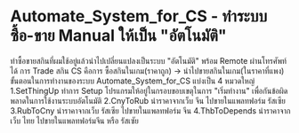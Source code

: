 # Automate_System_for_CS - ทำระบบ ซื้อ-ขาย Manual ให้เป็น "อัตโนมัติ"
ทำซื้อขายสกินที่ผมใช้อยู่แล้วนำไปเปลี่ยนแปลงเป็นระบบ "อัตโนมัติ" พร้อม Remote ผ่านโทรศัพท์ได้
การ Trade สกิน CS คือการ ซื้อสกินในเกม(ราคาถูก) -> นำไปขายสกินในเกม(ในราคาที่แพง)
  ขั้นตอนในการทำงานของระบบ Automate_System_for_CS แบ่งเป็น 4 หมวดใหญ่
   1.SetThingUp
    ทำการ Setup โปรแกรมให้อยู่ในกรอบขอบเขตุในการ "เริ่มทำงาน" เพื่อกันข้อผิดพลาดในการใช้งานระบบอัตโนมัติ
   2.CnyToRub
    นำราคาจากเว็บ จีน ไปขายในแพลทฟอร์ม รัสเซีย
   3.RubToCny
    นำราคาจากเว็บ รัสเซีย ไปขายในแพลทฟอร์ม จีน
   4.ThbToDepends
    นำราคาจากเว็บ ไทย ไปขายในแพลทฟอร์มจีน หรือ รัสเซัย
